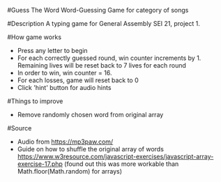#Guess The Word
Word-Guessing Game for category of songs

#Description
A typing game for General Assembly SEI 21, project 1.

#How game works
- Press any letter to begin
- For each correctly guessed round, win counter increments by 1. Remaining lives will be reset back to 7 lives for each round
- In order to win, win counter = 16.
- For each losses, game will reset back to 0
- Click 'hint' button for audio hints

#Things to improve
- Remove randomly chosen word from original array

#Source
- Audio from https://mp3paw.com/
- Guide on how to shuffle the original array of words https://www.w3resource.com/javascript-exercises/javascript-array-exercise-17.php (found out this was more workable than Math.floor(Math.random) for arrays)